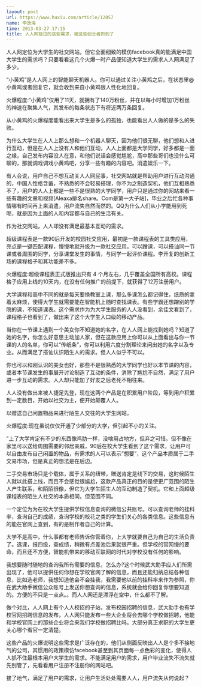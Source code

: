 ```yaml
---
layout: post
url: https://www.huxiu.com/article/12057
name: 李逸海
time: 2013-03-27 17:15
title: 人人网错过的这些需求，被这些创业者抓到了
---
```

人人网定位为大学生的社交网站，但它全面细致的模仿facebook真的能满足中国大学生的需求吗？只要看看这几个火爆一时产品便知道大学生的需求人人网满足了多少。

“小黄鸡”是人人网上的智能聊天机器人。你可以通过关注小黄鸡之后，在状态里@小黄鸡或者回复它，就会收到来自小黄鸡很人性化地回复。

火爆程度:“小黄鸡”仅用了11天，就拥有了140万粉丝，并在以每小时增加1万粉丝的神速在聚集人气，其发布的每条状态下有将近两万条回复。

从小黄鸡的火爆程度能看出来大学生是多么的孤独，也能看出人人做的是多么的失败。

为什么大学生在人人上那么想和一个机器人聊天，因为他们很无聊，他们想和人进行互动，但是在人人上没有人和他们互动，人人上面都是大学同学，好多都是一面之缘，自己发布内容没人在意，和他们说话会感觉尴尬，高中那些哥们也没什么可聊的，那就调戏调戏小黄鸡吧，分享一些有趣的内容吧。消遣娱乐一下。

有人会说，用户自己不想互动关人人网屁事，社交网站就是帮助用户进行互动沟通的，中国人性格含蓄，不熟悉的不会轻易搭理，你不为之制造契机，他们互相熟悉不了，用户的人人上都是一些不是很熟的大学同学，用户只是通过你的网站来看一些有趣的文章和视频[Aleaxa排名share。Com是第一大子站]，毕业之后忙各种事情哪有时间再上来消遣，用户流失自然而然的。QQ为什么人们从小学能用到死呢，就是因为上面的人和内容都与自己的生活有关。

作为社交网站，人人却没有满足最基本互动的需求。

超级课程表是一款90后开发的校园社交应用，最初是一款课程表的工具类应用，亮点是一键匹配课程，慢慢地就升级为一款社交应用。可以蹭课，可以搭讪同一节课或者周围的同学，分享课堂发生的事情，与同学一起评价课程。李开复的创新工场的课程格子和其功能差不多。

火爆程度:超级课程表正式版推出只有 4 个月左右，几乎覆盖全国所有高校。课程格子应用上线的10天内，在没有任何推广的前提下，就获得了12万注册用户。

大学课程和高中不同的就是每天要换教室上课，那么多课怎么都记得住，纸质的拿着太麻烦，使得大学生就需要能在智能机上随时查找课表。有些学霸还想蹭别的学院的课，不知道课表。这个需求作为为大学生服务的人人没看到，余佳文看到了，课程格子也看到了，做出来了这个大学生入口级的移动产品。

当你在一节课上遇到一个美女你不知道她的名字，在人人网上能找到她吗？知道了她的名字，你怎么好意思主动加人家，但在这款应用上你可以从上面看出与你一节课的人的名单，你可以“传纸条”，你可以利用六度分割理论来问出她的名字以及专业。从而满足了搭讪认识陌生人的需求。但人人似乎不可以。

你也可以和刚认识的美女也好，那些不是很熟悉的大学同学也好以本节课的内容，或者本节课发生的事展开讨论制造了互动的条件，消除了尴尬不自然，满足了用户进一步互动的需求。人人却只能加了好友之后老死不相往来。

人人没有做出来被人捷足先登，现在这两个产品是在积累用户阶段，等到用户积累到一定数目，开始以社交为主，便开始颠覆人人。

以赠送自己闲置物品来进行陌生人交往的大学生网站，

火爆程度:现在虽说仅仅开通了少部分的大学，但引起不小的关注。

”上了大学肯定有不少的东西像鸡肋一样，没啥用占地方，但弃之可惜。但不像在家里可以送给周围需要的邻居亲戚，90后在校大学生看到了这个需求，让用户可以自由发布自己闲置的物品，有需求的人可以表示”想要”，这个产品本质属于二手交易市场，但是真正的想法是在后边。

二手交易市场只是个载体，属于关系的纽带，赠送肯定是线下的交易，这时候陌生人就以此搭上线，而且不会感觉很尴尬，这款产品真正的目的是使更广范围的陌生人产生联系，和陌陌很像，但它为大学生陌生人的互动制造了契机。它和上面超级课程表的陌生人社交的本质相同，但范围不同。

一个定位为为在校大学生提供学校信息查询的微信公共账号。可以查询老师的挂科率，查询自己的成绩，查询学校的校花之类的学生们关心的各类信息。这些信息有的能在官网上查到，有的是制作者自己的计算。

大学不是高中，什么事都有老师告诉你管着你，上大学就要自己为自己的生活负责了。选课，报四级，查成绩，稍微有点差池后果就很严重。但学校的官网慢的要命，而且还不方便，智能机带来的移动互联网的时代对学校没有任何的影响。

我想要随时随地的查询我所有需要的信息，怎么办?这个时候武大助手应人们所需出现了，他可以提供任何你想在学校官网了解的信息，而且还能归纳总结各种信息，比如选老师，我想知道他会不会挂我，我需要他以前的挂科率来作为参照，你在武大助手微信公众账号上发送你想查询的信息，系统就会给你回复你想要知道的。方便的不只是一点点。。而人人网还是漂浮在空中，什么都不了解。

做个对比，人人网上有个人人校招的子站，发布校园招聘的信息，武大助手也有学校官网招聘信息的发布，人人网只能发布一些大企业将会去哪个学校做招聘，他能和学校官网上的那些企业将会来我们学校做招聘比吗。大部分真正求职的大学生更关心哪个看官一定清楚。

这些产品的火爆说明这些需求是广泛存在的，他们从侧面反映出人人是个多不接地气的公司，其惯用的政策模仿facebook甚至到其页面每一点色彩的变化，使得人人抓不住最根本用户大学生的需求。不能满足用户的需求，用户毕业流失不流失就先别管了，先看看用户注册不注册你的网站吧。

接了地气，满足了用户的需求，让用户生活处处需要人人，用户流失从何说起？

